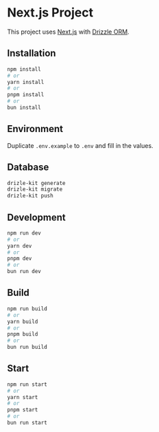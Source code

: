 # Next.js Project

This project uses [Next.js](https://nextjs.org/) with [Drizzle ORM](https://orm.drizzle.team/).

## Installation

```bash
npm install
# or
yarn install
# or
pnpm install
# or
bun install
```

## Environment

Duplicate `.env.example` to `.env` and fill in the values.

## Database

```bash
drizle-kit generate
drizle-kit migrate
drizle-kit push
```

## Development

```bash
npm run dev
# or
yarn dev
# or
pnpm dev
# or
bun run dev
```

## Build

```bash
npm run build
# or
yarn build
# or
pnpm build
# or
bun run build
```

## Start

```bash
npm run start
# or
yarn start
# or
pnpm start
# or
bun run start
```